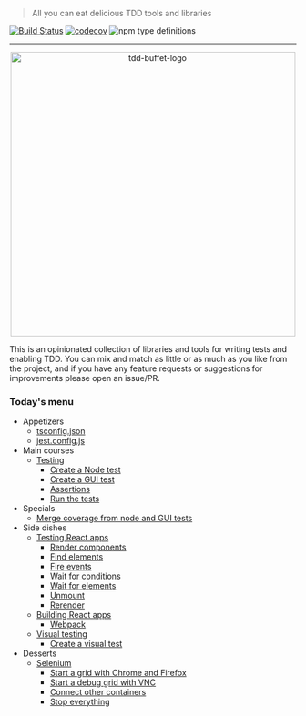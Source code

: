 > All you can eat delicious TDD tools and libraries

[![Build Status](https://travis-ci.com/NiGhTTraX/tdd-buffet.svg?branch=master)](https://travis-ci.com/NiGhTTraX/tdd-buffet) [![codecov](https://codecov.io/gh/NiGhTTraX/tdd-buffet/branch/master/graph/badge.svg)](https://codecov.io/gh/NiGhTTraX/tdd-buffet) ![npm type definitions](https://img.shields.io/npm/types/@tdd-buffet/react.svg)

----

<!--suppress HtmlDeprecatedAttribute -->
<div align="center">
  <img src="https://raw.githubusercontent.com/NiGhTTraX/tdd-buffet/master/tdd-buffet.png" width="500" alt="tdd-buffet-logo" />
</div>

This is an opinionated collection of libraries and tools for writing tests and enabling TDD. You can mix and match as little or as much as you like from the project, and if you have any feature requests or suggestions for improvements please open an issue/PR.


### Today's menu

- Appetizers
    - [tsconfig.json](./packages/tsconfig)
    - [jest.config.js](./packages/jest-config)
- Main courses
    - [Testing](./packages/tdd-buffet/README.md#testing)
      - [Create a Node test](./packages/tdd-buffet/README.md#create-a-node-test)
      - [Create a GUI test](./packages/tdd-buffet/README.md#create-a-gui-test)
      - [Assertions](./packages/tdd-buffet/README.md#assertions)
      - [Run the tests](./packages/tdd-buffet/README.md#run-the-tests)
- Specials
    - [Merge coverage from node and GUI tests](./packages/tdd-buffet/README.md#coverage)
- Side dishes
    - [Testing React apps](./packages/react/README.md#usage)
      - [Render components](./packages/react/README.md#render-components)
      - [Find elements](./packages/react/README.md#find-elements)
      - [Fire events](./packages/react/README.md#fire-events)
      - [Wait for conditions](./packages/react/README.md#wait-for-conditions)
      - [Wait for elements](./packages/react/README.md#wait-for-elements)
      - [Unmount](./packages/react/README.md#unmount)
      - [Rerender](./packages/react/README.md#rerender)
    - [Building React apps](./packages/react/README.md#building)
      - [Webpack](./packages/react/README.md#webpack)
    - [Visual testing](./packages/visual)
      - [Create a visual test](./packages/visual/README.md#create-a-visual-test)
- Desserts
    - [Selenium](./packages/selenium)
      - [Start a grid with Chrome and Firefox](./packages/selenium/README.md#start-a-grid-with-chrome-and-firefox)
      - [Start a debug grid with VNC](./packages/selenium/README.md#start-a-grid-with-debug-nodes-with-vnc)
      - [Connect other containers](./packages/selenium/README.md#connect-other-containers)
      - [Stop everything](./packages/selenium/README.md#stop-everything)
